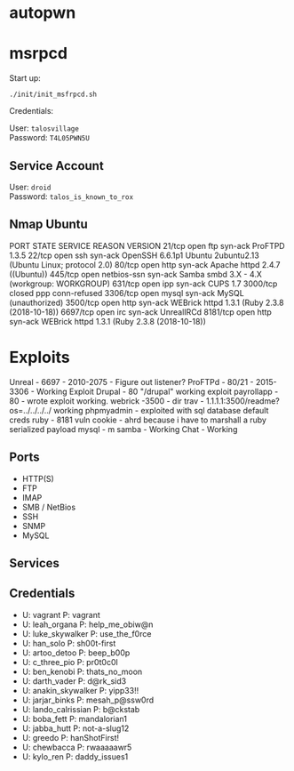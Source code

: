 # autopwn

# msrpcd

Start up:

`./init/init_msfrpcd.sh`  

Credentials:  

User: `talosvillage`  
Password: `T4L05PWN5U`

## Service Account

User: `droid`  
Password: `talos_is_known_to_rox`  

## Nmap Ubuntu

PORT     STATE  SERVICE     REASON       VERSION
21/tcp   open   ftp         syn-ack      ProFTPD 1.3.5
22/tcp   open   ssh         syn-ack      OpenSSH 6.6.1p1 Ubuntu 2ubuntu2.13 (Ubuntu Linux; protocol 2.0)
80/tcp   open   http        syn-ack      Apache httpd 2.4.7 ((Ubuntu))
445/tcp  open   netbios-ssn syn-ack      Samba smbd 3.X - 4.X (workgroup: WORKGROUP)
631/tcp  open   ipp         syn-ack      CUPS 1.7
3000/tcp closed ppp         conn-refused
3306/tcp open   mysql       syn-ack      MySQL (unauthorized)
3500/tcp open   http        syn-ack      WEBrick httpd 1.3.1 (Ruby 2.3.8 (2018-10-18))
6697/tcp open   irc         syn-ack      UnrealIRCd
8181/tcp open   http        syn-ack      WEBrick httpd 1.3.1 (Ruby 2.3.8 (2018-10-18))

# Exploits

Unreal - 6697 - 2010-2075 - Figure out listener?
ProFTPd - 80/21 - 2015-3306 - Working Exploit
Drupal - 80 "/drupal" working exploit
payrollapp - 80 - wrote exploit working.
webrick -3500 - dir trav - 1.1.1.1:3500/readme?os=../../../../ working
phpmyadmin - exploited with sql database default creds
ruby - 8181 vuln cookie - ahrd because i have to marshall a ruby serialized payload
mysql - m
samba - Working
Chat - Working

## Ports

* HTTP(S)
* FTP
* IMAP
* SMB / NetBios
* SSH
* SNMP
* MySQL

## Services

## Credentials
* U: vagrant P: vagrant
* U: leah_organa P: help_me_obiw@n
* U: luke_skywalker P: use_the_f0rce
* U: han_solo P: sh00t-first
* U: artoo_detoo P: beep_b00p
* U: c_three_pio P: pr0t0c0l
* U: ben_kenobi P: thats_no_moon
* U: darth_vader P: d@rk_sid3
* U: anakin_skywalker P: yipp33!!
* U: jarjar_binks P: mesah_p@ssw0rd
* U: lando_calrissian P: b@ckstab
* U: boba_fett P: mandalorian1
* U: jabba_hutt P: not-a-slug12
* U: greedo P: hanShotFirst!
* U: chewbacca P: rwaaaaawr5
* U: kylo_ren P: daddy_issues1
